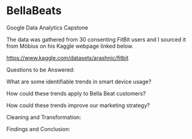 # BellaBeats
Google Data Analytics Capstone

The data was gathered from 30 consenting FitBit users and I sourced it from Möbius on his Kaggle webpage linked below.

https://www.kaggle.com/datasets/arashnic/fitbit

Questions to be Answered:

What are some identifiable trends in smart device usage?

How could these trends apply to Bella Beat customers?

How could these trends improve our marketing strategy?


Cleaning and Transformation:

Findings and Conclusion:
